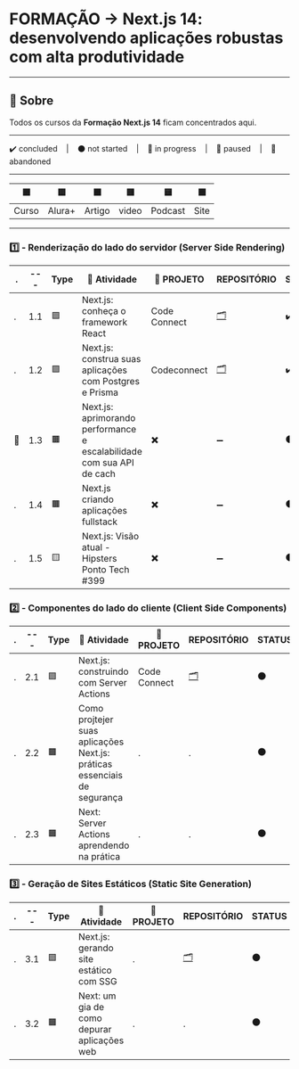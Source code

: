 # FORMAÇÃO -> Next.js 14: desenvolvendo aplicações robustas com alta produtividade

---

## 📌 Sobre
  Todos os cursos da **Formação Next.js 14** ficam concentrados aqui.

---

<p>
  ✔️ concluded &nbsp;&nbsp;&nbsp;|&nbsp;&nbsp;&nbsp;
  ⚫ not started &nbsp;&nbsp;&nbsp;|&nbsp;&nbsp;&nbsp;
  🔵 in progress &nbsp;&nbsp;&nbsp;|&nbsp;&nbsp;&nbsp;
  🔶 paused &nbsp;&nbsp;&nbsp;|&nbsp;&nbsp;&nbsp;
  🔴 abandoned 
</p>

---
| 🟪 | 🟦 | 🟫 | 🟥 | 🟨 | 🟩 |
| --- | --- | --- | --- | --- | --- |
| Curso | Alura+ | Artigo | video | Podcast | Site |

---

### 1️⃣ - Renderização do lado do servidor (Server Side Rendering)
| . | --- | Type | 📘 Atividade | 🔗 PROJETO | REPOSITÓRIO | STATUS |
| --- | --- | --- | --- | --- | --- | --- |
| . | 1.1 | 🟪 | Next.js: conheça o framework React | Code Connect | [🗂️](./NextJS_Conheca_O_Framework_React/) | ✔️ |
| . | 1.2 | 🟪 | Next.js: construa suas aplicações com Postgres e Prisma | Codeconnect | [🗂️](./NextJS_Construa_suas_aplicacoes_com_Postgres_e_Prisma/) | ✔️ |
| 🚩 | 1.3 | 🟫 | Next.js: aprimorando performance e escalabilidade com sua API de cach | ✖️ | ➖ | ⚫ |
| . | 1.4 | 🟫 | Next.js criando aplicações fullstack | ✖️ | ➖ | ⚫ |
| . | 1.5 | 🟨 | Next.js: Visão atual - Hipsters Ponto Tech #399 | ✖️ | ➖ | ⚫ |



### 2️⃣ - Componentes do lado do cliente (Client Side Components)

| . | --- | Type | 📘 Atividade | 🔗 PROJETO | REPOSITÓRIO | STATUS |
| --- | --- | --- | --- | --- | --- | --- |
| . | 2.1 | 🟪 | Next.js: construindo com Server Actions | Code Connect | [🗂️](./NextJS_Construindo_com_Server_Actions/) | ⚫ |
| . | 2.2 | 🟫 | Como projtejer suas aplicações Next.js: práticas essenciais de segurança | . | . | ⚫ |
| . | 2.3 | 🟫 | Next: Server Actions aprendendo na prática | . | . | ⚫ |


### 3️⃣ - Geração de Sites Estáticos (Static Site Generation)

| . | --- | Type | 📘 Atividade | 🔗 PROJETO | REPOSITÓRIO | STATUS |
| --- | --- | --- | --- | --- | --- | --- |
| . | 3.1 | 🟪 | Next.js: gerando site estático com SSG | . | [🗂️](./NextJS_Gerando_site_estatico_com_SSG/) | ⚫ |
| . | 3.2| 🟫 | Next: um gia de como depurar aplicações web | . | . | ⚫ |


